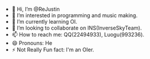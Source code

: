 - 👋 Hi, I’m @ReJustin
- 👀 I’m interested in programming and music making.
- 🌱 I’m currently learning OI.
- 💞️ I’m looking to collaborate on INS(InverseSkyTeam).
- 📫 How to reach me: QQ(22494933), Luogu(993236).
- 😄 Pronouns: He
- ⚡ Not Really Fun fact: I'm an OIer.

<!---
ReJustin/ReJustin is a ✨ special ✨ repository because its `README.md` (this file) appears on your GitHub profile.
You can click the Preview link to take a look at your changes.
--->

